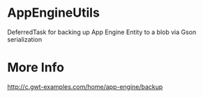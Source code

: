 AppEngineUtils
==============

DeferredTask for backing up App Engine Entity to a blob via Gson serialization


More Info
==============
http://c.gwt-examples.com/home/app-engine/backup